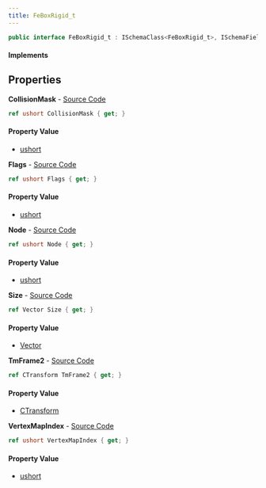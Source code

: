 ```yaml
---
title: FeBoxRigid_t
---
```


```csharp
public interface FeBoxRigid_t : ISchemaClass<FeBoxRigid_t>, ISchemaField, ISchemaClass, INativeHandle
```

#### Implements

## Properties

**CollisionMask** - [Source Code](https://github.com/swiftly-solution/swiftlys2/blob/main/managed/src/SwiftlyS2.Generated/Schemas/Interfaces/FeBoxRigid_t.cs#L20)

```csharp
ref ushort CollisionMask { get; }
```

#### Property Value

- [ushort](https://learn.microsoft.com/dotnet/api/system.uint16)

**Flags** - [Source Code](https://github.com/swiftly-solution/swiftlys2/blob/main/managed/src/SwiftlyS2.Generated/Schemas/Interfaces/FeBoxRigid_t.cs#L26)

```csharp
ref ushort Flags { get; }
```

#### Property Value

- [ushort](https://learn.microsoft.com/dotnet/api/system.uint16)

**Node** - [Source Code](https://github.com/swiftly-solution/swiftlys2/blob/main/managed/src/SwiftlyS2.Generated/Schemas/Interfaces/FeBoxRigid_t.cs#L18)

```csharp
ref ushort Node { get; }
```

#### Property Value

- [ushort](https://learn.microsoft.com/dotnet/api/system.uint16)

**Size** - [Source Code](https://github.com/swiftly-solution/swiftlys2/blob/main/managed/src/SwiftlyS2.Generated/Schemas/Interfaces/FeBoxRigid_t.cs#L22)

```csharp
ref Vector Size { get; }
```

#### Property Value

- [Vector](/docs/api/shared/natives/vector)

**TmFrame2** - [Source Code](https://github.com/swiftly-solution/swiftlys2/blob/main/managed/src/SwiftlyS2.Generated/Schemas/Interfaces/FeBoxRigid_t.cs#L16)

```csharp
ref CTransform TmFrame2 { get; }
```

#### Property Value

- [CTransform](/docs/api/shared/natives/ctransform)

**VertexMapIndex** - [Source Code](https://github.com/swiftly-solution/swiftlys2/blob/main/managed/src/SwiftlyS2.Generated/Schemas/Interfaces/FeBoxRigid_t.cs#L24)

```csharp
ref ushort VertexMapIndex { get; }
```

#### Property Value

- [ushort](https://learn.microsoft.com/dotnet/api/system.uint16)

